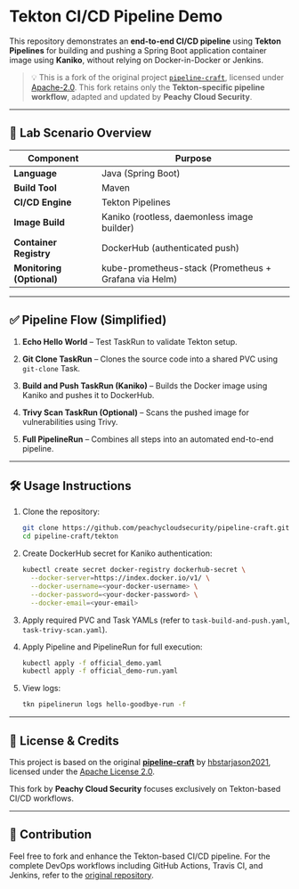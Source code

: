 # Tekton CI/CD Pipeline Demo

This repository demonstrates an **end-to-end CI/CD pipeline** using **Tekton Pipelines** for building and pushing a Spring Boot application container image using **Kaniko**, without relying on Docker-in-Docker or Jenkins.

> 💡 This is a fork of the original project [`pipeline-craft`](https://github.com/hbstarjason2021/pipeline-craft), licensed under [Apache-2.0](https://www.apache.org/licenses/LICENSE-2.0). This fork retains only the **Tekton-specific pipeline workflow**, adapted and updated by **Peachy Cloud Security**.

---

## 🚀 Lab Scenario Overview

| Component                 | Purpose                                               |
| ------------------------- | ----------------------------------------------------- |
| **Language**              | Java (Spring Boot)                                    |
| **Build Tool**            | Maven                                                 |
| **CI/CD Engine**          | Tekton Pipelines                                      |
| **Image Build**           | Kaniko (rootless, daemonless image builder)           |
| **Container Registry**    | DockerHub (authenticated push)                        |
| **Monitoring (Optional)** | kube-prometheus-stack (Prometheus + Grafana via Helm) |

---

## ✅ Pipeline Flow (Simplified)

1. **Echo Hello World**
   – Test TaskRun to validate Tekton setup.

2. **Git Clone TaskRun**
   – Clones the source code into a shared PVC using `git-clone` Task.

3. **Build and Push TaskRun (Kaniko)**
   – Builds the Docker image using Kaniko and pushes it to DockerHub.

4. **Trivy Scan TaskRun (Optional)**
   – Scans the pushed image for vulnerabilities using Trivy.

5. **Full PipelineRun**
   – Combines all steps into an automated end-to-end pipeline.

---

## 🛠️ Usage Instructions

1. Clone the repository:

   ```bash
   git clone https://github.com/peachycloudsecurity/pipeline-craft.git
   cd pipeline-craft/tekton
   ```

2. Create DockerHub secret for Kaniko authentication:

   ```bash
   kubectl create secret docker-registry dockerhub-secret \
     --docker-server=https://index.docker.io/v1/ \
     --docker-username=<your-docker-username> \
     --docker-password=<your-docker-password> \
     --docker-email=<your-email>
   ```

3. Apply required PVC and Task YAMLs (refer to `task-build-and-push.yaml`, `task-trivy-scan.yaml`).

4. Apply Pipeline and PipelineRun for full execution:

   ```bash
   kubectl apply -f official_demo.yaml
   kubectl apply -f official_demo-run.yaml
   ```

5. View logs:

   ```bash
   tkn pipelinerun logs hello-goodbye-run -f
   ```

---

## 📜 License & Credits

This project is based on the original **[pipeline-craft](https://github.com/hbstarjason2021/pipeline-craft)** by [hbstarjason2021](https://github.com/hbstarjason2021), licensed under the [Apache License 2.0](https://www.apache.org/licenses/LICENSE-2.0).

This fork by **Peachy Cloud Security** focuses exclusively on Tekton-based CI/CD workflows.

---

## 🤝 Contribution

Feel free to fork and enhance the Tekton-based CI/CD pipeline.
For the complete DevOps workflows including GitHub Actions, Travis CI, and Jenkins, refer to the [original repository](https://github.com/hbstarjason2021/pipeline-craft).

